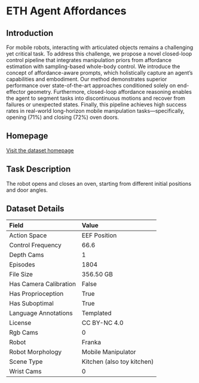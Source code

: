 # ETH Agent Affordances


## Introduction

For mobile robots, interacting with articulated objects remains a challenging yet critical task. To address this challenge, we propose a novel closed-loop control pipeline that integrates manipulation priors from affordance estimation with sampling-based whole-body control. We introduce the concept of affordance-aware prompts, which holistically capture an agent’s capabilities and embodiment. Our method demonstrates superior performance over state-of-the-art approaches conditioned solely on end-effector geometry. Furthermore, closed-loop affordance reasoning enables the agent to segment tasks into discontinuous motions and recover from failures or unexpected states. Finally, this pipeline achieves high success rates in real-world long-horizon mobile manipulation tasks—specifically, opening (71%) and closing (72%) oven doors.


## Homepage

[Visit the dataset homepage](https://ieeexplore.ieee.org/iel7/10160211/10160212/10160747.pdf)


## Task Description

The robot opens and closes an oven, starting from different initial positions and door angles.


## Dataset Details

| Field                            | Value                    |
|:---------------------------------|:-------------------------|
| Action Space                     | EEF Position           |
| Control Frequency                     | 66.6           |
| Depth Cams                     | 1           |
| Episodes                     | 1804           |
| File Size                     |  356.50 GB           |
| Has Camera Calibration                     | False           |
| Has Proprioception                     | True           |
| Has Suboptimal                     | True           |
| Language Annotations                     | Templated           |
| License                     | CC BY-NC 4.0           |
| Rgb Cams                     | 0           |
| Robot                     | Franka           |
| Robot Morphology                     | Mobile Manipulator           |
| Scene Type                     | Kitchen (also toy kitchen)           |
| Wrist Cams                     | 0           |


